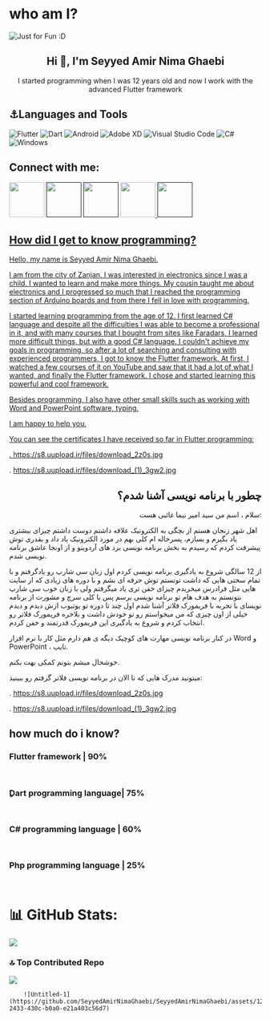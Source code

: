 
# who am I?

<img align="center" src="https://github.com/SeyyedAmirNimaGhaebi/SeyyedAmirNimaGhaebi/assets/124828880/5d4c6038-71f3-4a6a-92ac-8b0a3325d8fe" alt="Just for Fun :D">
         
<h2 align="center">Hi 👋, I'm Seyyed Amir Nima Ghaebi</h2>
<p align="center">I started programming when I was 12 years old and now I work with the advanced Flutter framework</p>

<h2>⚓Languages and Tools</h2>

![Flutter](https://img.shields.io/badge/Flutter-%2302569B.svg?style=for-the-badge&logo=Flutter&logoColor=white) ![Dart](https://img.shields.io/badge/dart-%230175C2.svg?style=for-the-badge&logo=dart&logoColor=white) ![Android](https://img.shields.io/badge/Android-3DDC84?style=for-the-badge&logo=android&logoColor=white)	![Adobe XD](https://img.shields.io/badge/Adobe%20XD-470137?style=for-the-badge&logo=Adobe%20XD&logoColor=#FF61F6) ![Visual Studio Code](https://img.shields.io/badge/Visual%20Studio%20Code-0078d7.svg?style=for-the-badge&logo=visual-studio-code&logoColor=white) ![C#](https://img.shields.io/badge/c%23-%23239120.svg?style=for-the-badge&logo=c-sharp&logoColor=white) ![Windows](https://img.shields.io/badge/Windows-0078D6?style=for-the-badge&logo=windows&logoColor=white)

<h2>Connect with me:</h2>

<a href="https://t.me/AmirGh2008"><img src="https://github.com/SeyyedAmirNimaGhaebi/SeyyedAmirNimaGhaebi/blob/main/image/telegram_app_88px.png?raw=true" height="70px" width="70px"></a> <a href=""><img src="https://github.com/SeyyedAmirNimaGhaebi/SeyyedAmirNimaGhaebi/blob/main/image/whatsapp_88px.png?raw=true" height="70px" width="70px"></a> <a href=""><img src="https://github.com/SeyyedAmirNimaGhaebi/SeyyedAmirNimaGhaebi/blob/main/image/instagram_logo_88px.png?raw=true" height="70px" width="70px"></a> <a href="https://s8.uupload.ir/files/untitled_y017.png"><img src="https://github.com/SeyyedAmirNimaGhaebi/SeyyedAmirNimaGhaebi/blob/main/image/email_open_88px.png?raw=true" height="70px" width="70px"> <a href=""><img src="https://github.com/SeyyedAmirNimaGhaebi/SeyyedAmirNimaGhaebi/blob/main/image/office_phone_88px.png?raw=true" height="70px" width="70px">

<h2>How did I get to know programming?</h2>

<p align="left">Hello, my name is Seyyed Amir Nima Ghaebi.

I am from the city of Zanjan. I was interested in electronics since I was a child. I wanted to learn and make more things. My cousin taught me about electronics and I progressed so much that I reached the programming section of Arduino boards and from there I fell in love with programming.

I started learning programming from the age of 12. I first learned C# language and despite all the difficulties I was able to become a professional in it, and with many courses that I bought from sites like Faradars, I learned more difficult things, but with a good C# language. I couldn't achieve my goals in programming, so after a lot of searching and consulting with experienced programmers, I got to know the Flutter framework. At first, I watched a few courses of it on YouTube and saw that it had a lot of what I wanted, and finally the Flutter framework. I chose and started learning this powerful and cool framework.

Besides programming, I also have other small skills such as working with Word and PowerPoint software, typing.

I am happy to help you.

You can see the certificates I have received so far in Flutter programming:

. https://s8.uupload.ir/files/download_2z0s.jpg
  
. https://s8.uupload.ir/files/download_(1)_3gw2.jpg</p>


<h2 align="right">چطور با برنامه نویسی آشنا شدم؟</h2>

<p align="right">
سلام ، اسم من سید امیر نیما غائبی هست:

اهل شهر زنجان هستم از بچگی به الکترونیک علاقه داشتم دوست داشتم چیزای بیشتری یاد بگیرم و بسازم، پسرخاله ام کلی بهم در مورد الکترونیک یاد داد و بقدری توش پیشرفت کردم که رسیدم به بخش برنامه نویسی برد های آردوینو و از اونجا عاشق برنامه نویسی شدم.

از 12 سالگی شروع به یادگیری برنامه نویسی کردم اول زبان سی شارپ رو یادگرفتم و با تمام سختی هایی که داشت تونستم توش حرفه ای بشم و با دوره های زیادی که از سایت هایی مثل فرادرس میخریدم چیزای خفن تری یاد میگرفتم ولی با زبان خوب سی شارپ نتونستم به هدف هام تو برنامه نویسی برسم پس با کلی سرچ و مشورت از برنامه نویسای با تجربه با فریمورک فلاتر آشنا شدم اول چند تا دوره تو یوتیوب ازش دیدم و دیدم خیلی از اون چیزی که من میخواستم رو تو خودش داشت و بلاخره فریمورک فلاتر رو انتخاب کردم و شروع به یادگیری این فریمورک قدرتمند و خفن کردم. 

در کنار برنامه نویسی مهارت های کوچیک دیگه ی هم دارم مثل کار با نرم افزار Word و PowerPoint ، تایپ.

خوشحال میشم بتونم کمکی بهت بکنم.

میتونید مدرک هایی که تا الان در برنامه نویسی فلاتر گرفتم رو ببینید:

. https://s8.uupload.ir/files/download_2z0s.jpg
  
. https://s8.uupload.ir/files/download_(1)_3gw2.jpg</p>


<h2 align="left">how much do i know?</h2>

<h3 align="left">Flutter framework | 90%</h2><img src="https://github.com/SeyyedAmirNimaGhaebi/SeyyedAmirNimaGhaebi/blob/main/image/bar.png?raw=true" height="13px" width="900px">

<h3 align="left">ِDart programming language| 75%</h2><img src="https://github.com/SeyyedAmirNimaGhaebi/SeyyedAmirNimaGhaebi/blob/main/image/bar.png?raw=true" height="13px" width="700px">

<h3 align="left">C# programming language | 60%</h2><img src="https://github.com/SeyyedAmirNimaGhaebi/SeyyedAmirNimaGhaebi/blob/main/image/bar.png?raw=true" height="13px" width="600px">

<h3 align="left">Php programming language | 25%</h2><img src="https://github.com/SeyyedAmirNimaGhaebi/SeyyedAmirNimaGhaebi/blob/main/image/bar.png?raw=true" height="13px" width="250px">

# 📊 GitHub Stats:
         
         
![](https://github-readme-stats.vercel.app/api/top-langs/?username=SeyyedAmirNimaGhaebi&theme=dark&hide_border=false&include_all_commits=true&count_private=true&layout=compact)      

         
### 🔝 Top Contributed Repo
         
![](https://github-contributor-stats.vercel.app/api?username=SeyyedAmirNimaGhaebi&limit=5&theme=dracula&combine_all_yearly_contributions=true)


         
        ![Untitled-1](https://github.com/SeyyedAmirNimaGhaebi/SeyyedAmirNimaGhaebi/assets/124828880/93994419-2433-430c-b0a0-e21a403c56d7)

